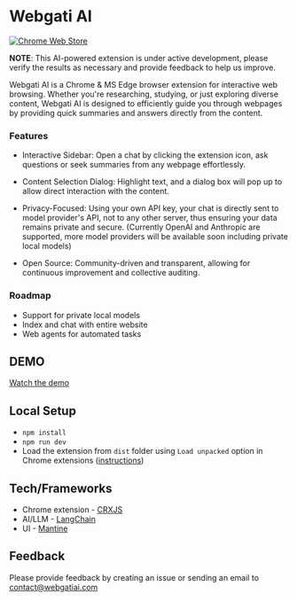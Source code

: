 # Webgati AI

[![Chrome Web Store](https://storage.googleapis.com/web-dev-uploads/image/WlD8wC6g8khYWPJUsQceQkhXSlv1/UV4C4ybeBTsZt43U4xis.png)](https://chrome.google.com/webstore/detail/webgati-ai/hcjdidnekngphjgllgajgebadfcapdkk)

**NOTE**: This AI-powered extension is under active development, please verify the results as necessary and provide feedback to help us improve.

Webgati AI is a Chrome & MS Edge browser extension for interactive web browsing. Whether you're researching, studying, or just exploring diverse content, Webgati AI is designed to efficiently guide you through webpages by providing quick summaries and answers directly from the content.

### Features

- Interactive Sidebar: Open a chat by clicking the extension icon, ask questions or seek summaries from any webpage effortlessly.

- Content Selection Dialog: Highlight text, and a dialog box will pop up to allow direct interaction with the content.

- Privacy-Focused: Using your own API key, your chat is directly sent to model provider's API, not to any other server, thus ensuring your data remains private and secure. (Currently OpenAI and Anthropic are supported, more model providers will be available soon including private local models)

- Open Source: Community-driven and transparent, allowing for continuous improvement and collective auditing.

### Roadmap

- Support for private local models
- Index and chat with entire website 
- Web agents for automated tasks

## DEMO

[Watch the demo](https://www.youtube.com/watch?v=OHT9CDmEctI)

## Local Setup

- `npm install`
- `npm run dev`
- Load the extension from `dist` folder using `Load unpacked` option in Chrome extensions ([instructions](https://developer.chrome.com/docs/extensions/mv3/getstarted/development-basics/#load-unpacked))

## Tech/Frameworks

- Chrome extension - [CRXJS](https://crxjs.dev/vite-plugin/)
- AI/LLM - [LangChain](https://github.com/langchain-ai/langchainjs)
- UI - [Mantine](https://mantine.dev/)

## Feedback

Please provide feedback by creating an issue or sending an email to contact@webgatiai.com